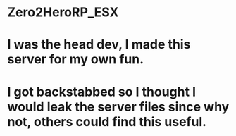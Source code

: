 # Zero2HeroRP_ESX

# I was the head dev, I made this server for my own fun.

# I got backstabbed so I thought I would leak the server files since why not, others could find this useful.